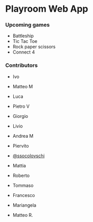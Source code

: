 # Playroom Web App

### Upcoming games

- Battleship
- Tic Tac Toe
- Rock paper scissors
- Connect 4

### Contributors

- Ivo
- Matteo M
- Luca
- Pietro V
- Giorgio 
- Livio
- Andrea M
- Piervito
- [@ssocolovschi](https://github.com/ssocolovschi)
- Mattia
- Roberto
- Tommaso
- Francesco
- Mariangela

- Matteo R.
